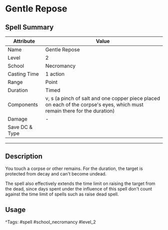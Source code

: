 # Gentle Repose

## Spell Summary

| Attribute        | Value                  |
|------------------|------------------------|
| Name             | Gentle Repose                 |
| Level            | 2                |
| School           | Necromancy          |
| Casting Time     | 1 action              |
| Range            | Point            |
| Duration         | Timed             |
| Components       | v, s (a pinch of salt and one copper piece placed on each of the corpse's eyes, which must remain there for the duration)             |
| Damage           | -               |
| Save DC & Type   |              |

---

## Description

You touch a corpse or other remains. For the duration, the target is protected from decay and can't become undead.

The spell also effectively extends the time limit on raising the target from the dead, since days spent under the influence of this spell don't count against the time limit of spells such as raise dead spell.

## Usage


^Tags: #spell #school_necromancy #level_2